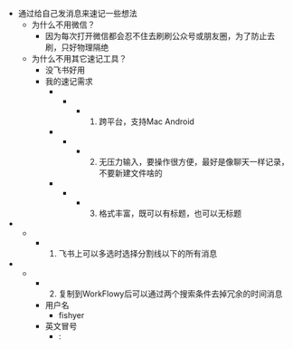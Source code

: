- 通过给自己发消息来速记一些想法
	- 为什么不用微信？
		- 因为每次打开微信都会忍不住去刷刷公众号或朋友圈，为了防止去刷，只好物理隔绝
	- 为什么不用其它速记工具？
		- 没飞书好用
		- 我的速记需求
			- -
				- 1. 跨平台，支持Mac Android
			- -
				- 2. 无压力输入，要操作很方便，最好是像聊天一样记录，不要新建文件啥的
			- -
				- 3. 格式丰富，既可以有标题，也可以无标题
- -
	- 1. 飞书上可以多选时选择分割线以下的所有消息
- -
	- 2. 复制到WorkFlowy后可以通过两个搜索条件去掉冗余的时间消息
	- 用户名
		- fishyer
	- 英文冒号
		- :